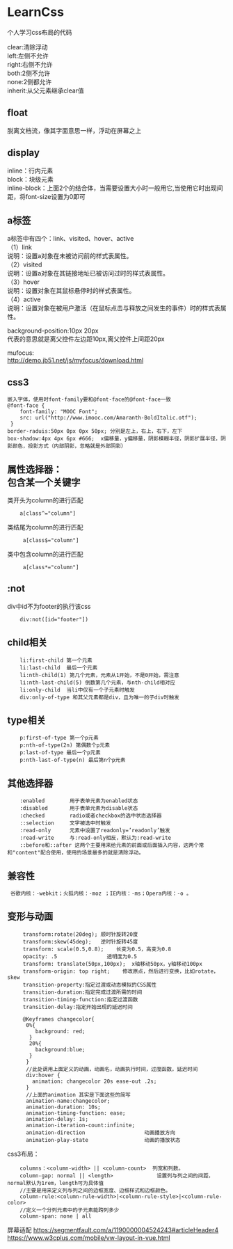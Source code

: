 # LearnCss
个人学习css布局的代码<br>

clear:清除浮动<br>
left:左侧不允许<br>
right:右侧不允许<br>
both:2侧不允许<br>
none:2侧都允许<br>
inherit:从父元素继承clear值<br>

float
----- 
脱离文档流，像其字面意思一样，浮动在屏幕之上<br>

display
------- 
inline：行内元素<br>
block：块级元素<br>
inline-block：上面2个的结合体，当需要设置大小时一般用它,当使用它时出现间距，将font-size设置为0即可<br>

a标签
--- 
a标签中有四个：link、visited、hover、active<br>
（1）link<br>
说明：设置a对象在未被访问前的样式表属性。<br>
（2）visited<br>
说明：设置a对象在其链接地址已被访问过时的样式表属性。<br>
（3）hover<br>
说明：设置对象在其鼠标悬停时的样式表属性。<br>
（4）active<br>
说明：设置对象在被用户激活（在鼠标点击与释放之间发生的事件）时的样式表属性。<br>

background-position:10px 20px<br>
代表的意思就是离父控件左边距10px,离父控件上间距20px<br>

mufocus:<br>
http://demo.jb51.net/js/myfocus/download.html<br>

css3
----
    
    嵌入字体，使用时font-family要和@font-face的@font-face一致
    @font-face {
        font-family: "MOOC Font";
        src: url("http://www.imooc.com/Amaranth-BoldItalic.otf");
     }  
    border-raduis:50px 0px 0px 50px; 分别是左上，右上，右下，左下
    box-shadow:4px 4px 6px #666;  x偏移量，y偏移量，阴影模糊半径，阴影扩展半径，阴影颜色，投影方式（内部阴影，忽略就是外部阴影）

属性选择器：<br>
包含某一个关键字 
------- 
类开头为column的进行匹配<br>
        
        a[class^="column"]
         
 类结尾为column的进行匹配<br>
               
         a[class$="column"]
 类中包含column的进行匹配<br>
               
         a[class*="column"]
:not
------- 
div中id不为footer的执行该css<br>

        div:not([id="footer"])
   
child相关
-------      
        li:first-child 第一个元素
        li:last-child  最后一个元素
        li:nth-child(1) 第几个元素，元素从1开始，不是0开始，需注意
        li:nth-last-child(5) 倒数第几个元素，与nth-child相对应
        li:only-child  当li中仅有一个子元素时触发
        div:only-of-type 和其父元素都是div，且为唯一的子div时触发  
  
type相关
------         
        p:first-of-type 第一个p元素
        p:nth-of-type(2n) 第偶数个p元素
        p:last-of-type 最后一个p元素
        p:nth-last-of-type(n) 最后第n个p元素
        
其他选择器
-----  

        :enabled        用于表单元素为enabled状态
        :disabled       用于表单元素为disable状态
        :checked        radio或者checkbox的选中状态选择器
        ::selection     文字被选中时触发
        :read-only      元素中设置了readonly=’readonly’触发
        :read-write     与:read-only相反，默认为:read-write
        ::before和::after 这两个主要用来给元素的前面或后面插入内容，这两个常和"content"配合使用，使用的场景最多的就是清除浮动。
 
兼容性
---

     谷歌内核：-webkit；火狐内核：-moz ；IE内核：-ms；Opera内核：-o 。
     
变形与动画
-----    
        
         transform:rotate(20deg); 顺时针旋转20度  
         transform:skew(45deg);   逆时针旋转45度  
         transform: scale(0.5,0.8);    长变为0.5，高变为0.8
         opacity: .5                透明度为0.5
         transform: translate(50px,100px);  x轴移动50px，y轴移动100px
         transform-origin: top right;    修改原点，然后进行变换，比如rotate，skew
         transition-property:指定过渡或动态模拟的CSS属性
         transition-duration:指定完成过渡所需的时间
         transition-timing-function:指定过渡函数
         transition-delay:指定开始出现的延迟时间
         
         @Keyframes changecolor{
          0%{
             background: red;
           }
           20%{
             background:blue;
           }
          }
          //此处调用上面定义的动画，动画名，动画执行时间，过度函数，延迟时间
          div:hover {
            animation: changecolor 20s ease-out .2s;
          }
          //上面的animation 其实是下面这些的简写
          animation-name:changecolor;
          animation-duration: 10s;
          animation-timing-function: ease;
          animation-delay: 1s;
          animation-iteration-count:infinite;
          animation-direction                   动画播放方向
          animation-play-state                  动画的播放状态
          
 css3布局：
 
        columns：<column-width> || <column-count>  列宽和列数。
        column-gap: normal || <length>              设置列与列之间的间距，normal默认为1rem，length可为具体值
        //主要是用来定义列与列之间的边框宽度、边框样式和边框颜色。
        column-rule:<column-rule-width>|<column-rule-style>|<column-rule-color>
        //定义一个分列元素中的子元素能跨列多少
        column-span: none | all
屏幕适配 https://segmentfault.com/a/1190000004524243#articleHeader4
https://www.w3cplus.com/mobile/vw-layout-in-vue.html
